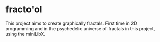 # fracto'ol
This project aims to create graphically fractals. First time in 2D programming and in the psychedelic universe of fractals in this project, using the miniLibX.
